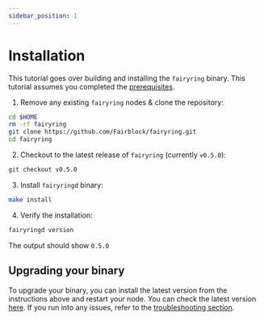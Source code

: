 ```yaml
---
sidebar_position: 1
---
```


# Installation

This tutorial goes over building and installing the `fairyring` binary.
This tutorial assumes you completed the [prerequisites](./prerequisites.md).

1. Remove any existing `fairyring` nodes & clone the repository:

```bash
cd $HOME
rm -rf fairyring
git clone https://github.com/Fairblock/fairyring.git
cd fairyring
```

2. Checkout to the latest release of `fairyring` (currently `v0.5.0`):

```bash
git checkout v0.5.0
```

3. Install `fairyringd` binary:

```bash
make install
```

4. Verify the installation:

```bash
fairyringd version
```

The output should show `0.5.0`

## Upgrading your binary

To upgrade your binary, you can install the latest version from the instructions above and restart your node.
You can check the latest version [here](https://github.com/Fairblock/fairyring/releases).
If you run into any issues, refer to the [troubleshooting section](../faqs/troubleshooting_fairyring.md).
